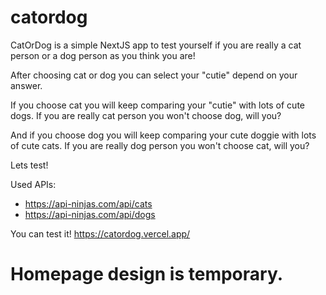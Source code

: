 # catordog
CatOrDog is a simple NextJS app to test yourself if you are really a cat person or a dog person as you think you are!

After choosing cat or dog you can select your "cutie" depend on your answer.

If you choose cat you will keep comparing your "cutie" with lots of cute dogs. If you are really cat person you won't choose dog, will you?

And if you choose dog you will keep comparing your cute doggie with lots of cute cats. If you are really dog person you won't choose cat, will you?


Lets test!


Used APIs:
 - https://api-ninjas.com/api/cats
 - https://api-ninjas.com/api/dogs 


You can test it! https://catordog.vercel.app/

# Homepage design is temporary.

